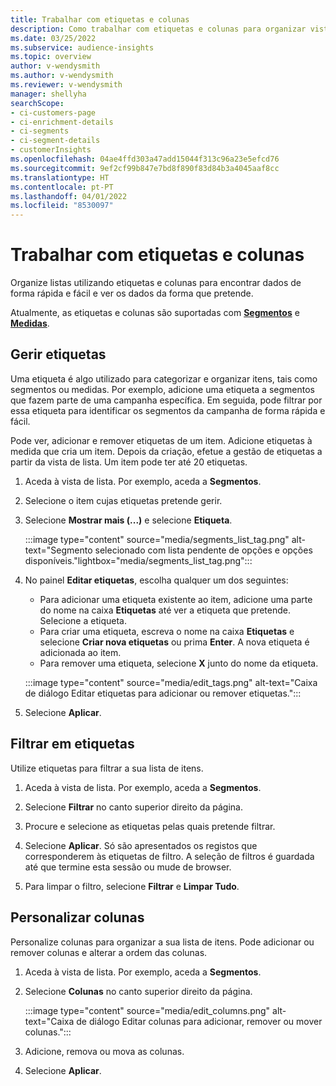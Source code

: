 ```yaml
---
title: Trabalhar com etiquetas e colunas
description: Como trabalhar com etiquetas e colunas para organizar vistas de lista
ms.date: 03/25/2022
ms.subservice: audience-insights
ms.topic: overview
author: v-wendysmith
ms.author: v-wendysmith
ms.reviewer: v-wendysmith
manager: shellyha
searchScope:
- ci-customers-page
- ci-enrichment-details
- ci-segments
- ci-segment-details
- customerInsights
ms.openlocfilehash: 04ae4ffd303a47add15044f313c96a23e5efcd76
ms.sourcegitcommit: 9ef2cf99b847e7bd8f890f83d84b3a4045aaf8cc
ms.translationtype: HT
ms.contentlocale: pt-PT
ms.lasthandoff: 04/01/2022
ms.locfileid: "8530097"
---
```

# <a name="work-with-tags-and-columns"></a>Trabalhar com etiquetas e colunas

Organize listas utilizando etiquetas e colunas para encontrar dados de forma rápida e fácil e ver os dados da forma que pretende.

Atualmente, as etiquetas e colunas são suportadas com **[Segmentos](segments.md)** e **[Medidas](measures.md)**.

## <a name="manage-tags"></a>Gerir etiquetas

Uma etiqueta é algo utilizado para categorizar e organizar itens, tais como segmentos ou medidas. Por exemplo, adicione uma etiqueta a segmentos que fazem parte de uma campanha específica. Em seguida, pode filtrar por essa etiqueta para identificar os segmentos da campanha de forma rápida e fácil.

Pode ver, adicionar e remover etiquetas de um item. Adicione etiquetas à medida que cria um item. Depois da criação, efetue a gestão de etiquetas a partir da vista de lista. Um item pode ter até 20 etiquetas.

1. Aceda à vista de lista. Por exemplo, aceda a **Segmentos**.

1. Selecione o item cujas etiquetas pretende gerir.

1. Selecione **Mostrar mais (...)** e selecione **Etiqueta**.

   :::image type="content" source="media/segments_list_tag.png" alt-text="Segmento selecionado com lista pendente de opções e opções disponíveis."lightbox="media/segments_list_tag.png":::

1. No painel **Editar etiquetas**, escolha qualquer um dos seguintes:

   - Para adicionar uma etiqueta existente ao item, adicione uma parte do nome na caixa **Etiquetas** até ver a etiqueta que pretende. Selecione a etiqueta.
   - Para criar uma etiqueta, escreva o nome na caixa **Etiquetas** e selecione **Criar nova etiquetas** ou prima **Enter**. A nova etiqueta é adicionada ao item.
   - Para remover uma etiqueta, selecione **X** junto do nome da etiqueta.

   :::image type="content" source="media/edit_tags.png" alt-text="Caixa de diálogo Editar etiquetas para adicionar ou remover etiquetas.":::

1. Selecione **Aplicar**.

## <a name="filter-on-tags"></a>Filtrar em etiquetas

Utilize etiquetas para filtrar a sua lista de itens.

1. Aceda à vista de lista. Por exemplo, aceda a **Segmentos**.

1. Selecione **Filtrar** no canto superior direito da página.

1. Procure e selecione as etiquetas pelas quais pretende filtrar.

1. Selecione **Aplicar**. Só são apresentados os registos que corresponderem às etiquetas de filtro. A seleção de filtros é guardada até que termine esta sessão ou mude de browser.

1. Para limpar o filtro, selecione **Filtrar** e **Limpar Tudo**.

## <a name="customize-columns"></a>Personalizar colunas

Personalize colunas para organizar a sua lista de itens. Pode adicionar ou remover colunas e alterar a ordem das colunas.

1. Aceda à vista de lista. Por exemplo, aceda a **Segmentos**.

1. Selecione **Colunas** no canto superior direito da página.

   :::image type="content" source="media/edit_columns.png" alt-text="Caixa de diálogo Editar colunas para adicionar, remover ou mover colunas.":::

1. Adicione, remova ou mova as colunas.

1. Selecione **Aplicar**.
